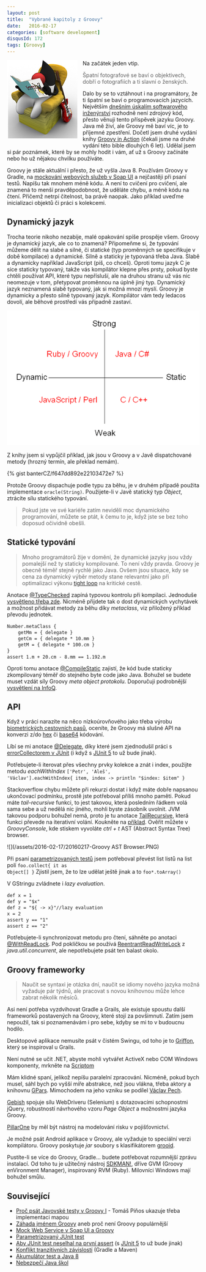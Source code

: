```yaml
---
layout: post
title:  "Vybrané kapitoly z Groovy"
date:   2016-02-17
categories: [software development]
disqusId: 172
tags: [Groovy]
---
```

<img src="/assets/2016-02-17/20160217-java-groovy1.png" style="float: left; margin: 0 1em 1em 0; text-align: center;" />Na začátek jeden vtip.

> Špatní fotografové se baví o objektivech, dobří o fotografiích a ti slavní o ženských.

Dalo by se to vztáhnout i na programátory, že ti špatní se baví o programovacích jazycích. Největším <a href="/item/168">dnešním úskalím softwarového inženýrství</a> rozhodně není zdrojový kód, přesto věnuji tento příspěvek jazyku Groovy. Java mě živí, ale Groovy mě baví víc, je to příjemné zpestření. Dočetl jsem druhé vydání knihy <a href="http://amzn.to/1PM5Ego">Groovy in Action</a> (čekali jsme na druhé vydání této bible dlouhých 6 let). Udělal jsem si pár poznámek, které by se mohly hodit i vám, ať už s Groovy začínáte nebo ho už nějakou chvilku používáte.
<!--more-->

Groovy je stále aktuální i přesto, že už vyšla Java 8. Používám Groovy v Gradle, na <a href="/item/167">mockování webových služeb v Soap UI</a> a nejčastěji při psaní testů. Napíšu tak mnohem méně kódu. A není to cvičení pro cvičení, ale znamená to menší pravděpodobnost, že uděláte chybu, a méně kódu na čtení. Přičemž netrpí čitelnost, ba právě naopak. Jako příklad uveďme inicializaci objektů či práci s kolekcemi.

Dynamický jazyk
------

Trocha teorie nikoho nezabije, malé opakování spíše prospěje všem. Groovy je dynamický jazyk, ale co to znamená? Připomeňme si, že typování můžeme dělit na slabé a silné, či statické (typ proměnných se specifikuje v době kompilace) a dynamické. Silně a staticky je typovaná třeba Java. Slabě a dynamicky například JavaScript (piš, co chceš). Oproti tomu jazyk C je sice staticky typovaný, takže vás kompilátor klepne přes prsty, pokud byste chtěli používat API, které typu nepřísluší, ale na druhou stranu už vás nic neomezuje v tom, přetypovat proměnnou na úplně jiný typ. Dynamický jazyk neznamená slabě typovaný, jak si možná mnozí myslí. Groovy je dynamicky a přesto silně typovaný jazyk. Kompilátor vám tedy ledacos dovolí, ale běhové prostředí vás případně zastaví.<br/>

![](/assets/2016-02-17/20160217-typing_groovy.png)

Z knihy jsem si vypůjčil příklad, jak jsou v Groovy a v Javě dispatchované  metody (hrozný termín, ale překlad nemám).

{% gist banterCZ/f647dd892e22103472e7 %}

Protože Groovy dispachuje podle typu za běhu, je v druhém případě použita implementace <code>oracle(String)</code>. Použijete-li v Javě statický typ <em>Object</em>, ztrácíte sílu statického typování.<blockquote>Pokud jste ve své kariéře zatím neviděli moc dynamického programování, můžete se ptát, k čemu to je, když jste se bez toho doposud očividně obešli.</blockquote>

Statické typování
------

<blockquote>Mnoho programátorů žije v domění, že dynamické jazyky jsou vždy pomalejší než ty staticky kompilované. To není vždy pravda. Groovy je obecně téměř stejně rychlé jako Java. Ovšem jsou situace, kdy se cena za dynamický výběr metody stane relevantní jako při optimalizaci výkonu <a href="https://en.wiktionary.org/wiki/tight_loop">tight loop</a> na kritické cestě.</blockquote>Anotace <a href="http://docs.groovy-lang.org/latest/html/gapi/groovy/transform/TypeChecked.html">@TypeChecked</a> zapíná typovou kontrolu při kompilaci. Jednoduše <a href="http://octodecillion.com/blog/use-type-checked-or-compile-static-for-groovy-scripts/">vysvětleno třeba zde</a>. Nicméně přijdete tak o dost dynamických vychytávek a možnost přidávat metody za běhu díky <em>metaclass</em>, viz přiložený příklad převodu jednotek.

    Number.metaClass {
        getMm = { delegate }
        getCm = { delegate * 10.mm }
        getM = { delegate * 100.cm }
    }
    assert 1.m + 20.cm - 8.mm == 1.192.m

Oproti tomu anotace <a href="http://docs.groovy-lang.org/latest/html/gapi/groovy/transform/CompileStatic.html">@CompileStatic</a> zajistí, že kód bude staticky zkompilovaný téměř do stejného byte code jako Java. Bohužel se budete muset vzdát síly Groovy <em>meta object protokolu</em>.
Doporučuji podrobnější <a href="http://www.infoq.com/articles/new-groovy-20">vysvětlení na InfoQ</a>.

API
------

Když v práci narazíte na něco nízkoúrovňového jako třeba výrobu <a href="/item/170">biometrických cestovních pasů</a>, oceníte, že Groovy má slušné API na konverzi z/do <a href="http://mrhaki.blogspot.de/2014/04/groovy-goodness-converting-byte-array.html">hex</a> či <a href="http://mrhaki.blogspot.de/2009/11/groovy-goodness-base64-encoding.html">base64</a> kódování.

Líbí se mi anotace <a href="http://docs.groovy-lang.org/next/html/gapi/groovy/lang/Delegate.html">@Delegate</a>, díky které jsem zjednodušil práci s <a href="/item/148">errorCollectorem v JUnit</a> (i když s <a href="http://blog.so-geht-software.de/2016/02/whats-new-in-junit-5/">JUnit 5</a> to už bude jinak).

Potřebujete-li iterovat přes všechny prvky kolekce a znát i index, použijte metodu <em>eachWithIndex</em>
<code>['Petr', 'Aleš', 'Václav'].eachWithIndex{ item, index -> println &quot;$index: $item&quot; } </code>

Stackoverflow chybu můžete při rekurzi dostat i když máte dobře 
napsanou ukončovací podmínku, prostě jste potřeboval příliš mnoho paměti. Pokud máte <em>tail-recursive</em> funkci, to jest takovou, která posledním řádkem volá sama sebe a už nedělá nic jiného, mohli byste zásobník uvolnit. JVM takovou podporu bohužel nemá, proto je tu anotace <a href="http://docs.groovy-lang.org/latest/html/gapi/groovy/transform/TailRecursive.html">TailRecursive</a>, která funkci převede na iterativní volání. Koukněte na <a href="https://dzone.com/articles/groovy-goodness-more-efficient">příklad</a>. Ověřit můžete v <em>GroovyConsole</em>, kde stiskem vyvoláte <em>ctrl + t</em> AST (Abstract Syntax Tree) browser.

![](/assets/2016-02-17/20160217-Groovy AST Browser.PNG)

Při psaní <a href="/item/146">parametrizovaných testů</a> jsem potřeboval převést list listů na list polí <code>foo.collect{ it as Object[] }</code> Zjistil jsem, že to lze udělat ještě jinak a to <code>foo*.toArray()</code>

V GStringu zvládnete i <em>lazy evaluation</em>.

    def x = 1
    def y = "$x"
    def z = "${ -> x}"//lazy evaluation
    x = 2
    assert y == "1"
    assert z == "2"

Potřebujete-li synchronizovat metodu pro čtení, sáhněte po anotaci <a href="http://docs.groovy-lang.org/latest/html/gapi/groovy/transform/WithReadLock.html">@WithReadLock</a>. Pod pokličkou se používá <a href="http://docs.oracle.com/javase/7/docs/api/java/util/concurrent/locks/ReentrantReadWriteLock.html">ReentrantReadWriteLock</a> z <em>java.util.concurrent</em>, ale nepotřebujete psát ten balast okolo.

Groovy frameworky
------

<blockquote>Naučit se syntaxi je otázka dní, naučit se idiomy nového jazyka možná vyžaduje pár týdnů, ale pracovat s novou knihovnou může lehce zabrat několik měsíců.</blockquote>Asi není potřeba vyzdvihovat Gradle a Grails, ale existuje spoustu další frameworků postavených na Groovy, které stojí za povšimnutí. Zatím jsem nepoužil, tak si poznamenávám i pro sebe, kdyby se mi to v budoucnu hodilo.

Desktopové aplikace nemusíte psát v čistém Swingu, od toho je to <a href="http://griffon-framework.org/">Griffon</a>, který se inspiroval u Grails.

Není nutné se učit .NET, abyste mohli vytvářet ActiveX nebo COM Windows komponenty, mrkněte na <a href="https://github.com/groovy/Scriptom/wiki">Scriptom</a> 

Mám klidné spaní, jelikož nepíšu paralelní zpracování. Nicméně, pokud bych musel, sáhl bych po vyšší míře abstrakce, než jsou vlákna, třeba aktory a knihovnu <a href="http://www.gpars.org/">GPars</a>. Mimochodem na jeho vzniku se podílel <a href="https://twitter.com/vaclav_pech">Václav Pech</a>.

<a href="http://www.gebish.org">Gebish</a> spojuje sílu WebDriveru (Selenium) s dotazovacími schopnostmi jQuery, robustností návrhového vzoru <em>Page Object</em> a možnostmi jazyka Groovy. 

<a href="http://www.pillarone.org/">PillarOne</a> by měl být nástroj na modelování risku v pojišťovnictví.

Je možné psát Android aplikace v Groovy, ale vyžaduje to speciální verzi kompilátoru. Groovy poskytuje <em>jar</em> soubory s klasifikátorem <a href="http://docs.groovy-lang.org/latest/html/documentation/tools-groovyc.html#section-android">grooid</a>.

Pustíte-li se více do Groovy, Gradle... budete potřebovat rozumnější zprávu instalací. Od toho tu je užitečný nástroj <a href="http://sdkman.io/">SDKMAN!</a>, dříve GVM (Groovy enVironment Manager), inspirovaný RVM (Ruby). Milovníci Windows mají bohužel smůlu.

Související
------

* <a href="http://www.aspectworks.com/2011/02/proc-psat-javovske-testy-v-groovy-i">Proč psát Javovské testy v Groovy I</a> - Tomáš Piňos ukazuje třeba implementaci mapou
* <a href="/item/150">Záhada jménem Groovy</a> aneb proč není Groovy populárnější
* <a href="/item/167">Mock Web Service v Soap UI a Groovy</a>
* <a href="/item/146">Parametrizovaný JUnit test</a>
* <a href="/item/148">Aby JUnit test neselhal na první assert</a> (s <a href="http://blog.so-geht-software.de/2016/02/whats-new-in-junit-5/">JUnit 5</a> to už bude jinak)
* <a href="/item/161">Konflikt tranzitivních závislostí<a/> (Gradle a Maven)
* <a href="/item/152">Akumulátor test a Java 8</a>
* <a href="/item/162">Nebezpečí Java škol</a>